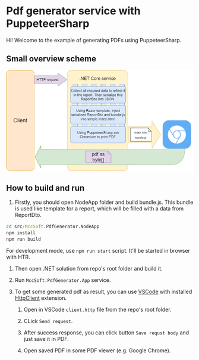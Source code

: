 # Pdf generator service with PuppeteerSharp

Hi! Welcome to the example of generating PDFs using PuppeteerSharp.

## Small overview scheme

![img](./img/scheme.png)

## How to build and run

1. Firstly, you should open NodeApp folder and build bundle.js. This bundle is used like template for a report, which will be filled with a data from ReportDto. 

```cmd
cd src/MccSoft.PdfGenerator.NodeApp
npm install
npm run build
```

For development mode, use `npm run start` script. It'll be started in browser with HTR.

1. Then open .NET solution from repo's root folder and build it.

1. Run `MccSoft.PdfGenerator.App` service.

1. To get some generated pdf as result, you can use [VSCode](https://code.visualstudio.com/) with installed [HttpClient](https://marketplace.visualstudio.com/items?itemName=humao.rest-client) extension.

    1. Open in VSCode `client.http` file from the repo's root folder.

    1. CLick `Send request`.

    1. After success response, you can click button `Save requst body` and just save it in PDF.

    1. Open saved PDF in some PDF viewer (e.g. Google Chrome).

